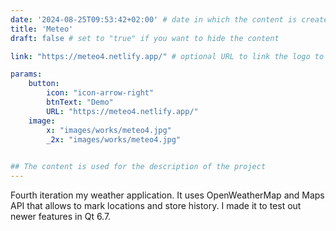 ```yaml
---
date: '2024-08-25T09:53:42+02:00' # date in which the content is created - defaults to "today"
title: 'Meteo'
draft: false # set to "true" if you want to hide the content 

link: "https://meteo4.netlify.app/" # optional URL to link the logo to

params:
    button:
        icon: "icon-arrow-right"
        btnText: "Demo"
        URL: "https://meteo4.netlify.app/"
    image:  
        x: "images/works/meteo4.jpg"
        _2x: "images/works/meteo4.jpg"
    

## The content is used for the description of the project
---
```


Fourth iteration my weather application. It uses OpenWeatherMap and Maps API that allows to mark locations and store history. 
I made it to test out newer features in Qt 6.7.